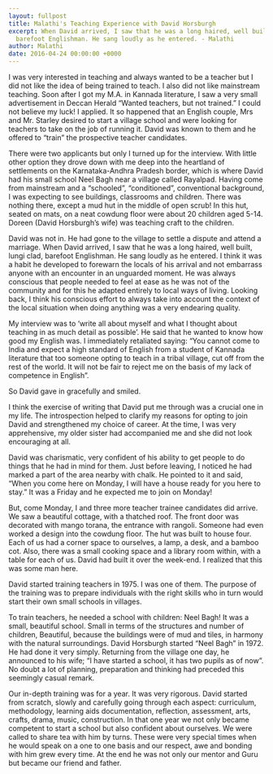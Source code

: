 ```yaml
---
layout: fullpost
title: Malathi's Teaching Experience with David Horsburgh
excerpt: When David arrived, I saw that he was a long haired, well built, lungi clad,
  barefoot Englishman. He sang loudly as he entered. - Malathi
author: Malathi
date: 2016-04-24 00:00:00 +0000
---
```


I was very interested in teaching and always wanted to be a teacher but I did not like the idea of being trained to teach. I also did not like mainstream teaching. Soon after I got my M.A. in Kannada literature, I saw a very small advertisement in Deccan Herald “Wanted teachers, but not trained.” I could not believe my luck! I applied. It so happened that an English couple, Mrs and Mr. Starley desired to start a village school and were looking for teachers to take on the job of running it. David was known to them and he offered to “train” the prospective teacher candidates.

There were two applicants but only I turned up for the interview. With little other option they drove down with me deep into the heartland of settlements on the Karnataka-Andhra Pradesh border, which is where David had his small school Neel Bagh near a village called Rayalpad.  Having come from mainstream and a “schooled”, “conditioned”, conventional background, I was expecting to see buildings, classrooms and children. There was nothing there, except a mud hut in the middle of open scrub! In this hut, seated on mats, on a neat cowdung floor were about 20 children aged 5-14. Doreen (David Horsburgh’s wife) was teaching craft to the children.

David was not in. He had gone to the village to settle a dispute and attend a marriage. When David arrived, I saw that he was a long haired, well built, lungi clad, barefoot Englishman. He sang loudly as he entered. I think it was a habit he developed to forewarn the locals of his arrival and not embarrass anyone with an encounter in an unguarded moment. He was always conscious that people needed to feel at ease as he was not of the community and for this he adapted entirely to local ways of living. Looking back, I think his conscious effort to always take into account the context of the local situation when doing anything was a very endearing quality.

My interview was to ‘write all about myself and what I thought about teaching in as much detail as possible’. He said that he wanted to know how good my English was. I immediately retaliated saying: “You cannot come to India and expect a high standard of English from a student of Kannada literature that too someone opting to teach in a tribal village, cut off from the rest of the world. It will not be fair to reject me on the basis of my lack of competence in English”.  

So David gave in gracefully and smiled.

I think the exercise of writing that David put me through was a crucial one in my life. The introspection helped to clarify my reasons for opting to join David and strengthened my choice of career. At the time, I was very apprehensive, my older sister had accompanied me and she did not look encouraging at all.

David was charismatic, very confident of his ability to get people to do things that he had in mind for them. Just before leaving, I noticed he had marked a part of the area nearby with chalk. He pointed to it and said, “When you come here on Monday, I will have a house ready for you here to stay.” It was a Friday and he expected me to join on Monday!

But, come Monday, I and three more teacher trainee candidates did arrive. We saw a beautiful cottage, with a thatched roof. The front door was decorated with mango torana, the entrance with rangoli. Someone had even worked a design into the cowdung floor. The hut was built to house four. Each of us had a corner space to ourselves, a lamp, a desk, and a bamboo cot. Also, there was a small cooking space and a library room within, with a table for each of us. David had built it over the week-end. I realized that this was some man here.

David started training teachers in 1975.  I was one of them.  The purpose of the training was to prepare individuals with the right skills who in turn would start their own small schools in villages.

To train teachers, he needed a school with children: Neel Bagh! It was a small, beautiful school.  Small in terms of the structures and number of children, Beautiful, because the buildings were of mud and tiles, in harmony with the natural surroundings.  David Horsburgh started “Neel Bagh” in 1972. He had done it very simply. Returning from the village one day, he announced to his wife; “I have started a school, it has two pupils as of now”.  No doubt a lot of planning, preparation and thinking had preceded this seemingly casual remark.

Our in-depth training was for a year. It was very rigorous. David started from scratch, slowly and carefully going through each aspect: curriculum, methodology, learning aids documentation, reflection, assessment, arts, crafts, drama, music, construction. In that one year we not only became competent to start a school but also confident about ourselves. We were called to share tea with him by turns. These were very special times when he would speak on a one to one basis and our respect, awe and bonding with him grew every time. At the end he was not only our mentor and Guru but became our friend and father.